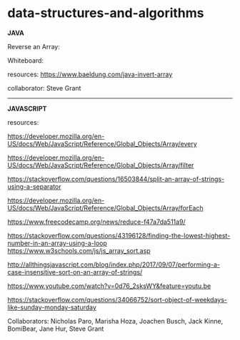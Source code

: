 # data-structures-and-algorithms


__JAVA__

Reverse an Array:

Whiteboard:


resources:
https://www.baeldung.com/java-invert-array

collaborator: Steve Grant

******************************************************************************************************
__JAVASCRIPT__


resources:

https://developer.mozilla.org/en-US/docs/Web/JavaScript/Reference/Global_Objects/Array/every 

https://developer.mozilla.org/en-US/docs/Web/JavaScript/Reference/Global_Objects/Array/filter

https://stackoverflow.com/questions/16503844/split-an-array-of-strings-using-a-separator

https://developer.mozilla.org/en-US/docs/Web/JavaScript/Reference/Global_Objects/Array/forEach

https://www.freecodecamp.org/news/reduce-f47a7da511a9/

https://stackoverflow.com/questions/43196128/finding-the-lowest-highest-number-in-an-array-using-a-loop
https://www.w3schools.com/js/js_array_sort.asp

http://allthingsjavascript.com/blog/index.php/2017/09/07/performing-a-case-insensitive-sort-on-an-array-of-strings/

https://www.youtube.com/watch?v=0d76_2sksWY&feature=youtu.be

https://stackoverflow.com/questions/34066752/sort-object-of-weekdays-like-sunday-monday-saturday

Collaborators: Nicholas Paro, Marisha Hoza, Joachen Busch, Jack Kinne, BomiBear, Jane Hur, Steve Grant

